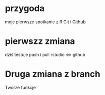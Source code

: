 # przygoda
moje pierwsze spotkanie z R Git i Github
# pierwszz zmiana
dziś testuje push i pull rstudio <=> github
# Druga zmiana z branch
Tworze funkcje
